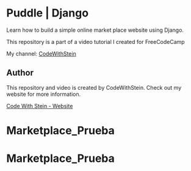 # Puddle | Django

Learn how to build a simple online market place website using Django.

This repository is a part of a video tutorial I created for FreeCodeCamp

My channel:
[CodeWithStein](https://www.youtube.com/channel/UCfVoYvY8BfTDeF63JQmQJvg/?sub_confirmation=1)

## Author
This repository and video is created by CodeWithStein. Check out my website for more information.

[Code With Stein - Website](https://codewithstein.com)
# Marketplace_Prueba
# Marketplace_Prueba
